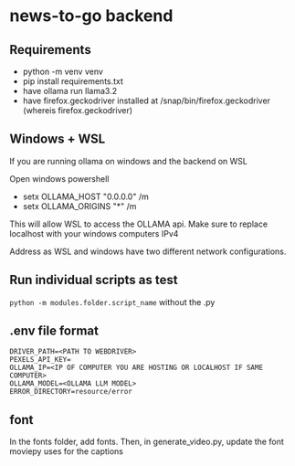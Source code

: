 # news-to-go backend

## Requirements

- python -m venv venv
- pip install requirements.txt
- have ollama run llama3.2
- have firefox.geckodriver installed at /snap/bin/firefox.geckodriver (whereis firefox.geckodriver)

## Windows + WSL

If you are running ollama on windows and the backend on WSL

Open windows powershell
- setx OLLAMA_HOST "0.0.0.0" /m
- setx OLLAMA_ORIGINS "*" /m

This will allow WSL to access the OLLAMA api. Make sure to replace localhost with your windows computers IPv4

Address as WSL and windows have two different network configurations.

## Run individual scripts as test

``python -m modules.folder.script_name`` without the .py

## .env file format
```
DRIVER_PATH=<PATH TO WEBDRIVER>
PEXELS_API_KEY=
OLLAMA_IP=<IP OF COMPUTER YOU ARE HOSTING OR LOCALHOST IF SAME COMPUTER>
OLLAMA_MODEL=<OLLAMA LLM MODEL>
ERROR_DIRECTORY=resource/error
```

## font

In the fonts folder, add fonts. Then, in generate_video.py, update the font moviepy uses for the captions